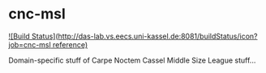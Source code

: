 # cnc-msl
[![Build Status](http://das-lab.vs.eecs.uni-kassel.de:8081/buildStatus/icon?job=cnc-msl reference)](http://das-lab.vs.eecs.uni-kassel.de:8081/job/cnc-msl%20reference/)

Domain-specific stuff of Carpe Noctem Cassel Middle Size League stuff...
